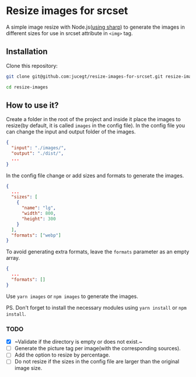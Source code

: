 # Resize images for srcset

A simple image resize with Node.js([using sharp](https://github.com/lovell/sharp)) to generate the images in different sizes for use in srcset attribute in `<img>` tag.

## Installation

Clone this repository:

```bash
git clone git@github.com:jucegt/resize-images-for-srcset.git resize-images

cd resize-images
```

## How to use it?

Create a folder in the root of the project and inside it place the images to resize(by default, it is called `images` in the config file). In the config file you can change the input and output folder of the images.

```json
{
  "input": "./images/",
  "output": "./dist/",
  ...
}
```

In the config file change or add sizes and formats to generate the images.

```json
{
  ...
  "sizes": [
    {
      "name": "lg",
      "width": 800,
      "height": 300
    }
  ],
  "formats": ["webp"]
}
```

To avoid generating extra formats, leave the `formats` parameter as an empty array.

```json
{
  ...
  "formats": []
}
```

Use `yarn images` or `npm images` to generate the images.

PS. Don't forget to install the necessary modules using `yarn install` or `npm install`.

### TODO

- [x] ~Validate if the directory is empty or does not exist.~
- [ ] Generate the picture tag per image(with the corresponding sources).
- [ ] Add the option to resize by percentage.
- [ ] Do not resize if the sizes in the config file are larger than the original image size.
